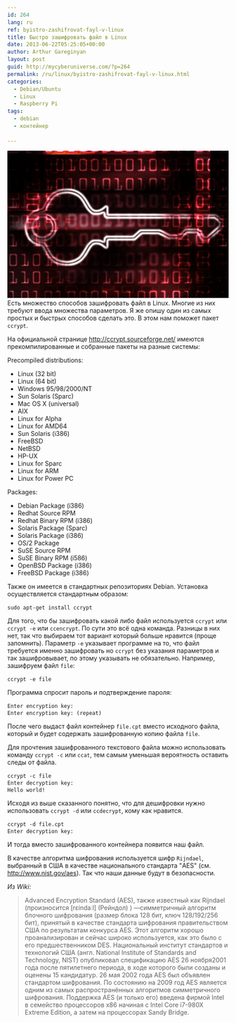 ```yaml
---
id: 264
lang: ru
ref: byistro-zashifrovat-fayl-v-linux
title: Быстро зашифровать файл в Linux
date: 2013-06-22T05:25:05+00:00
author: Arthur Gareginyan
layout: post
guid: http://mycyberuniverse.com/?p=264
permalink: /ru/linux/byistro-zashifrovat-fayl-v-linux.html
categories:
  - Debian/Ubuntu
  - Linux
  - Raspberry Pi
tags:
  - debian
  - контейнер

---
```


![thumb](/images/encrypt_9.png)
Есть множество способов зашифровать файл в Linux. Многие из них требуют ввода множества параметров. Я же опишу один из самых простых и быстрых способов сделать это. В этом нам поможет пакет `ccrypt`. 


На официальной странице <a href="http://ccrypt.sourceforge.net/">http://ccrypt.sourceforge.net/</a> имеются прекомпилированные и собранные пакеты на разные системы:
 
Precompiled distributions:

* Linux (32 bit)
* Linux (64 bit)
* Windows 95/98/2000/NT
* Sun Solaris (Sparc)
* Mac OS X (universal)
* AIX
* Linux for Alpha
* Linux for AMD64
* Sun Solaris (i386)
* FreeBSD
* NetBSD
* HP-UX
* Linux for Sparc
* Linux for ARM
* Linux for Power PC

Packages:

* Debian Package (i386)
* Redhat Source RPM
* Redhat Binary RPM (i386)
* Solaris Package (Sparc)
* Solaris Package (i386)
* OS/2 Package
* SuSE Source RPM
* SuSE Binary RPM (i586)
* OpenBSD Package (i386)
* FreeBSD Package (i386)

Также он имеется в стандартных репозиториях Debian. 
Установка осуществляется стандартным образом:
 
```
sudo apt-get install ccrypt
``` 

Для того, что бы зашифровать какой либо файл используется `ccrypt` или `ccrypt -e` или `ccencrypt`. По сути это всё одна команда. Разницы в них нет, так что выбираем тот вариант который больше нравится (проще запомнить). Параметр `-e` указывает программе на то, что файл требуется именно зашифровать но `ccrypt` без указания параметров и так зашифровывает, по этому указывать не обязательно. Например, зашифруем файл `file`:

```
ccrypt -e file
```

Программа спросит пароль и подтверждение пароля:

```
Enter encryption key: 
Enter encryption key: (repeat)
```

После чего выдаст файл контейнер `file.cpt` вместо исходного файла, который и будет содержать зашифрованную копию файла `file`. 

Для прочтения зашифрованного текстового файла можно использовать команду `ccrypt -c` или `ccat`, тем самым уменьшая вероятность оставить следы от файла.

```
ccrypt -c file
Enter decryption key:
Hello world!
```

Исходя из выше сказанного понятно, что для дешифровки нужно использовать `ccrypt -d` или `ccdecrypt`, кому как нравится.

```
ccrypt -d file.cpt
Enter decryption key:
```

И тогда вместо зашифрованного контейнера появится наш файл. 

В качестве алгоритма шифрования используется шифр `Rijndael`, выбранный в США в качестве национального стандарта "AES" (см. <a href="http://www.nist.gov/aes" target="_blank">http://www.nist.gov/aes</a>). Так что наши данные будут в безопасности.

*Из Wiki:*

<blockquote>
<p dir="ltr">Advanced Encryption Standard (AES), также известный как Rijndael (произносится [rɛindaːl] (Рейндол) ) —симметричный алгоритм блочного шифрования (размер блока 128 бит, ключ 128/192/256 бит), принятый в качестве стандарта шифрования правительством США по результатам конкурса AES. Этот алгоритм хорошо проанализирован и сейчас широко используется, как это было с его предшественником DES. Национальный институт стандартов и технологий США (англ. National Institute of Standards and Technology, NIST) опубликовал спецификацию AES 26 ноября2001 года после пятилетнего периода, в ходе которого были созданы и оценены 15 кандидатур. 26 мая 2002 года AES был объявлен стандартом шифрования. По состоянию на 2009 год AES является одним из самых распространённых алгоритмов симметричного шифрования. Поддержка AES (и только его) введена фирмой Intel в семейство процессоров x86 начиная с Intel Core i7-980X Extreme Edition, а затем на процессорах Sandy Bridge.</p>
</blockquote>
